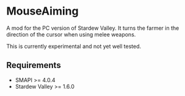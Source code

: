 # MouseAiming
A mod for the PC version of Stardew Valley. It turns the farmer in the direction of the cursor when using melee weapons.

This is currently experimental and not yet well tested.

## Requirements
- SMAPI >= 4.0.4
- Stardew Valley >= 1.6.0